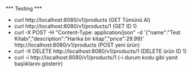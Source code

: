 *** Testing ***
* curl http://localhost:8080/v1/products (GET Tümünü Al)
* curl http://localhost:8080/v1/products/1 (GET ID 1)
* curl -X POST -H "Content-Type: application/json" -d '{"name":"Test Kitabı","description":"Harika bir kitap","price":29.99}' http://localhost:8080/v1/products (POST yeni ürün)
* curl -X DELETE http://localhost:8080/v1/products/1 (DELETE ürün ID 1)
* curl -i http://localhost:8080/v1/products/1 (-i durum kodu gibi yanıt başlıklarını gösterir)